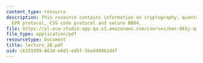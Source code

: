 ```yaml
---
content_type: resource
description: This resource contains information on cryptography, quantum key distribution,
  EPR protocol, CSS code protocol and secure BB84.
file: https://ol-ocw-studio-app-qa.s3.amazonaws.com/courses/mas-865j-quantum-information-science-spring-2006/cb331999863de6d1ed5f5bad49462d47_lecture_20.pdf
file_type: application/pdf
resourcetype: Document
title: lecture_20.pdf
uid: cb331999-863d-e6d1-ed5f-5bad49462d47
---
```

